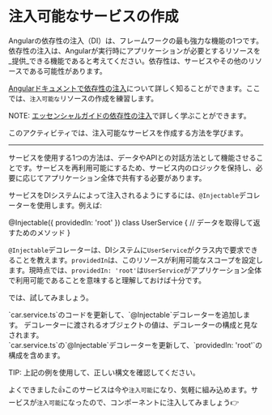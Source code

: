# 注入可能なサービスの作成

Angularの依存性の注入（DI）は、フレームワークの最も強力な機能の1つです。依存性の注入は、Angularが実行時にアプリケーションが必要とするリソースを_提供_できる機能であると考えてください。依存性は、サービスやその他のリソースである可能性があります。

[Angularドキュメントで依存性の注入](guide/di)について詳しく知ることができます。ここでは、`注入可能な`リソースの作成を練習します。

NOTE: [エッセンシャルガイドの依存性の注入](/essentials/dependency-injection)で詳しく学ぶことができます。

このアクティビティでは、注入可能なサービスを作成する方法を学びます。

<hr>

サービスを使用する1つの方法は、データやAPIとの対話方法として機能させることです。サービスを再利用可能にするため、サービス内のロジックを保持し、必要に応じてアプリケーション全体で共有する必要があります。

サービスをDIシステムによって注入されるようにするには、`@Injectable`デコレーターを使用します。例えば:

<docs-code language="ts" highlight="[1, 2, 3]">
@Injectable({
  providedIn: 'root'
})
class UserService {
  // データを取得して返すためのメソッド
}
</docs-code>

`@Injectable`デコレーターは、DIシステムに`UserService`がクラス内で要求できることを教えます。`providedIn`は、このリソースが利用可能なスコープを設定します。現時点では、`providedIn: 'root'`は`UserService`がアプリケーション全体で利用可能であることを意味すると理解しておけば十分です。

では、試してみましょう。

<docs-workflow>

<docs-step title="`@Injectable`デコレーターを追加する">
`car.service.ts`のコードを更新して、`@Injectable`デコレーターを追加します。
</docs-step>

<docs-step title="デコレーターを構成する">
デコレーターに渡されるオブジェクトの値は、デコレーターの構成と見なされます。
<br>
`car.service.ts`の`@Injectable`デコレーターを更新して、`providedIn: 'root'`の構成を含めます。

TIP: 上記の例を使用して、正しい構文を確認してください。

</docs-step>

</docs-workflow>

よくできました👍このサービスは今や`注入可能`になり、気軽に組み込めます。サービスが`注入可能`になったので、コンポーネントに注入してみましょう👉
